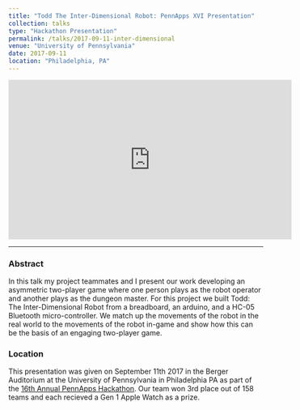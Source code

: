 ```yaml
---
title: "Todd The Inter-Dimensional Robot: PennApps XVI Presentation"
collection: talks
type: "Hackathon Presentation"
permalink: /talks/2017-09-11-inter-dimensional
venue: "University of Pennsylvania"
date: 2017-09-11
location: "Philadelphia, PA"
---
```


<iframe width="560" height="315" src="https://www.youtube.com/embed/srpk_mLKeJA" title="YouTube video player" frameborder="0" allow="accelerometer; autoplay; clipboard-write; encrypted-media; gyroscope; picture-in-picture; web-share" allowfullscreen></iframe>

-------
### Abstract
In this talk my project teammates and I present our work developing an asymmetric two-player game where one person plays as the robot operator and another plays as the dungeon master. For this project we built Todd: The Inter-Dimensional Robot from a breadboard, an arduino, and a HC-05 Bluetooth micro-controller. We match up the movements of the robot in the real world to the movements of the robot in-game and show how this can be the basis of an engaging two-player game. 

### Location
This presentation was given on September 11th 2017 in the Berger Auditorium at the University of Pennsylvania in Philadelphia PA as part of the [16th Annual PennApps Hackathon](https://pennapps-xvi.devpost.com/). Our team won 3rd place out of 158 teams and each recieved a Gen 1 Apple Watch as a prize.